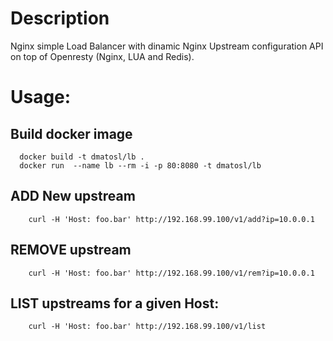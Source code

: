# Description
Nginx simple Load Balancer with dinamic Nginx Upstream configuration API on top of Openresty (Nginx, LUA and Redis).

# Usage:

## Build docker image
```
  docker build -t dmatosl/lb .
  docker run  --name lb --rm -i -p 80:8080 -t dmatosl/lb
```

## ADD New upstream
```
    curl -H 'Host: foo.bar' http://192.168.99.100/v1/add?ip=10.0.0.1
```

## REMOVE upstream
```
	curl -H 'Host: foo.bar' http://192.168.99.100/v1/rem?ip=10.0.0.1
```

## LIST upstreams for a given Host:
```
	curl -H 'Host: foo.bar' http://192.168.99.100/v1/list
```
